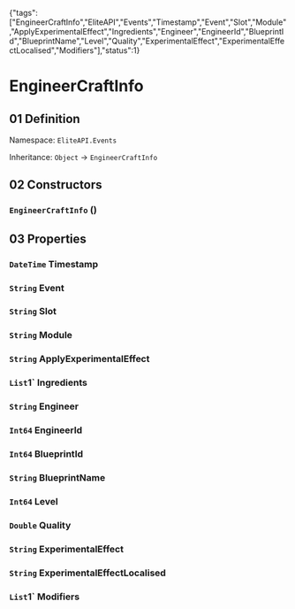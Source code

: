 {"tags":["EngineerCraftInfo","EliteAPI","Events","Timestamp","Event","Slot","Module","ApplyExperimentalEffect","Ingredients","Engineer","EngineerId","BlueprintId","BlueprintName","Level","Quality","ExperimentalEffect","ExperimentalEffectLocalised","Modifiers"],"status":1}

# EngineerCraftInfo

## 01 Definition

Namespace: `EliteAPI.Events`

Inheritance: `Object` → `EngineerCraftInfo`

## 02 Constructors

### `EngineerCraftInfo` ()

## 03 Properties

### `DateTime` Timestamp

### `String` Event

### `String` Slot

### `String` Module

### `String` ApplyExperimentalEffect

### `List`1` Ingredients

### `String` Engineer

### `Int64` EngineerId

### `Int64` BlueprintId

### `String` BlueprintName

### `Int64` Level

### `Double` Quality

### `String` ExperimentalEffect

### `String` ExperimentalEffectLocalised

### `List`1` Modifiers

